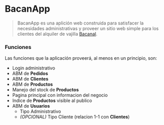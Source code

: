 # BacanApp
> BacanApp es una aplición web construida para satisfacer la necesidades administrativas y proveer un sitio web simple para los clientes del alquiler de vajilla [Bacanal](https://www.facebook.com/alquiler.bacanal/?fref=ts).

### Funciones
Las funciones que la aplicación proveerá, al menos en un principio, son:
* Login administrativo
* ABM de **Pedidos**
* ABM de **Clientes**
* ABM de **Productos**
* Manejo del stock de **Productos**
* Pagina principal con informacion del negocio
* Indice de **Productos** visible al publico
* ABM de **Usuarios**
  * Tipo Administrativo
  * *(OPCIONAL)* Tipo Cliente (relacion 1-1 con **Clientes**)
